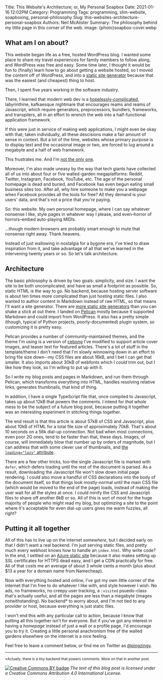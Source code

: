 Title: This Website's Architecture; or, My Personal Soapbox
Date: 2021-01-16 12:02PM
Category: Programming
Tags: programming, slim-website, soapboxing, personal-philosophy
Slug: this-websites-architecture-personal-soapbox
Authors: Neil McAlister
Summary: The philosophy behind my little page in this corner of the web.
image: {photo}soapbox-cover.webp

## What am I on about?

This website began life as a free, hosted WordPress blog. I wanted some place to share my travel experiences for family members to follow along, and WordPress was free and easy. Some time later, I thought it would be fun to (finally) learn how to go about getting a website hosted, so I moved the content off of WordPress, and into a [static site generator](https://blog.getpelican.com/) because that was the easiest (and cheapest) thing to host.

Then, I spent five years working in the software industry.

There, I learned that modern web dev is a [hopelessly-complicated](https://hackernoon.com/how-it-feels-to-learn-javascript-in-2016-d3a717dd577f), labyrinthine, kafkaesque nightmare that encourages reams and reams of Javascript, which require generators, preprocessors, bundlers, frameworks, and transpilers, all in an effort to wrench the web into a half-functional application framework.

If this were just in service of making web applications, I might even be okay with that; taken individually, all these descisions make a fair amount of sense in context. But a lot of the time, websites whose primary purpose is to display text and the occasional image or two, are forced to lug around a megabyte and a half of web framework.

This frustrates me. And I'm [not the only one](http://bettermotherfuckingwebsite.com/).

Moreover, I'm also made uneasy by the way that tech giants have collected all of us into about four or five walled-garden megaplatforms: Reddit, Twitter, Instagram, Facebook, YouTube, etc. The age of the personal homepage is dead and buried, and Facebook has even begun eating small business sites too. After all, why hire someone to make you a webpage when Facebook provides all the tools for free? All they demand is your users' data, and that's not a price that _you're_ paying.

So: this website. My own personal homepage, where I can say whatever nonsense I like, style pages in whatever way I please, and even–horror of horrors–embed auto-playing MIDIs. 

...though modern browsers are probably smart enough to mute that nonsense right away. Thank heavens.

Instead of just wallowing in nostalgia for a bygone era, I've tried to draw inspiration from it, and take advantage of all that we've learned in the intervening twenty years or so. So let's talk architecture.

## Architecture

The basic philosophy is driven by two goals: simplicity, and size. I want the site to be both uncomplicated, and have as small a footprint as possible. So, static HTML is the way to go. No backend, because hosting server software is about ten times more complicated than just hosting static files. I also wanted to author content in Markdown instead of raw HTML, so that means I'll want a site generator. There are [more static site generators](https://jamstack.org/generators/) than you can shake a stick at out there. I landed on [Pelican](https://docs.getpelican.com/en/latest/#) mostly because it supported Markdown and could import from WordPress. It also has a pretty simple (though, typical of Python projects, poorly-documented) plugin system, so customizing it is pretty easy.

Pelican provides a number of community-maintained themes, and the theme I'm using is a version of [cebong](https://github.com/getpelican/pelican-themes/tree/master/cebong) I've modified to support article cover images, and teaser text for featured articles. There's a lot of stuff in the template/theme I don't need that I'm slowly winnowing down in an effort to bring file size down--my CSS files are about 16kB, and I bet I can get that smaller. It also imports about 30kB of webfonts which I _could_ trim out, but I like how they look, so I'm willing to put up with it.

So I write my blog posts and pages in Markdown, and run them through Pelican, which transforms everything into HTML, handles resolving relative links, generates thumbnails, that kind of thing.

In addition, I have a single TypeScript file that, once compiled to Javascript, takes up about 12kB that powers the comments. I intend for _that_ whole mess to be the subject of a future blog post, because putting it together was an interesting experiment in stitching things together.

The end result is that this article is about 57kB of CSS and Javascript, plus about 10kB of HTML for a total file size of approximately 70kB. That's about 10 seconds on a 56k dial-up connection. Not bad when most connections, even poor 2G ones, tend to be faster than that, these days. Images, of course, will immediately blow that number up by orders of magnitude, but I can address that with some clever use of thumbnails, and [the `loading="lazy"` attribute](https://developer.mozilla.org/en-US/docs/Web/Performance/Lazy_loading#images_and_iframes).

There are a few other tricks, too–the single Javascript file is marked with `defer`, which defers loading until the rest of the document is parsed. As a result, downloading the Javascript file won't slow down initial page rendering. I could also move a handful of CSS declarations into the body of the document itself, so that things look mostly-normal until the main CSS file (which would be moved to the end of the page) loads, instead of making the user wait for all the styles at once. I could minify the CSS and Javascript files to shave off another 6kB or so. All of this is sort of moot for the huge majority of people who might read my blog, but optimizing a site to the point where it's acceptable for even dial-up users gives me warm fuzzies, all right?

## Putting it all together

All of this has to live up on the internet _somewhere_, but I decided early on that I didn't want a real backend. I'm just serving static files, and pretty much every webhost knows how to handle an `index.html`. Why write code? In the end, I settled on an [Azure static site](https://docs.microsoft.com/en-us/azure/storage/blobs/storage-blob-static-website) because it also makes setting up SSL certificates for HTTPS dead easy, and I get a CDN practically for free. All of that costs me an average of about 3 whole cents a month (plus about $13 a year for a domain name from Namecheap).

Now with everything hosted and online, I've got my own little corner of the internet that I'm free to do whatever I like with, and style however I wish. No ads, no frameworks, no creepy user tracking, a `:visited` psuedo-class that's actually useful, and all the pages are less than a megabyte (images notwithstanding). No backend* to worry about, and I'm not tied to any provider or host, because everything is just static files.

I won't end this with any particular call to action, because I know that putting all this together isn't for everyone. But if you've got any interest in having a _homepage_ instead of just a wall or a profile page, I'd encourage you to try it. Creating a little personal anachronism free of the walled gardens elsewhere on the internet is a nice feeling.

Feel free to leave a comment below, or find me on Twitter as [@pingzingy](https://twitter.com/pingzingy).

<hr>

<small>*Actually, there is a _tiny_ backend that powers comments. More on that in another post.</small>

[![Creative Commons BY badge]({static}/images/cc-by.png)](https://creativecommons.org/licenses/by/4.0/ "This work is licensed under a Creative Commons Attribution 4.0 International License.")
_The text of this blog post is licensed under a Creative Commons Attribution 4.0 International License._  
